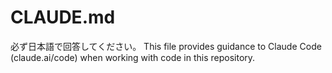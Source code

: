 # CLAUDE.md

必ず日本語で回答してください。
This file provides guidance to Claude Code (claude.ai/code) when working with code in this repository.
